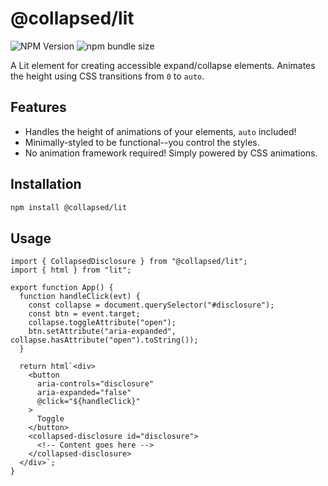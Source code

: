 # @collapsed/lit

![NPM Version](https://img.shields.io/npm/v/%40collapsed%2Flit)
![npm bundle size](https://img.shields.io/bundlephobia/minzip/%40collapsed%2Flit)

A Lit element for creating accessible expand/collapse elements. Animates the height using CSS transitions from `0` to `auto`.

## Features

- Handles the height of animations of your elements, `auto` included!
- Minimally-styled to be functional--you control the styles.
- No animation framework required! Simply powered by CSS animations.

## Installation

```bash
npm install @collapsed/lit
```

## Usage

```tsx
import { CollapsedDisclosure } from "@collapsed/lit";
import { html } from "lit";

export function App() {
  function handleClick(evt) {
    const collapse = document.querySelector("#disclosure");
    const btn = event.target;
    collapse.toggleAttribute("open");
    btn.setAttribute("aria-expanded", collapse.hasAttribute("open").toString());
  }

  return html`<div>
    <button
      aria-controls="disclosure"
      aria-expanded="false"
      @click="${handleClick}"
    >
      Toggle
    </button>
    <collapsed-disclosure id="disclosure">
      <!-- Content goes here -->
    </collapsed-disclosure>
  </div>`;
}
```
